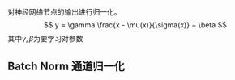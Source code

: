 对神经网络节点的输出进行归一化。
$$
y = \gamma \frac{x - \mu(x)}{\sigma(x)} + \beta
$$
其中$\gamma, \beta$为要学习对参数

## Batch Norm 通道归一化


